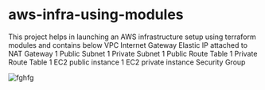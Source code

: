 # aws-infra-using-modules
This project helps in launching an AWS infrastructure setup using terraform modules and contains below
VPC
Internet Gateway
Elastic IP attached to NAT Gateway
1 Public Subnet
1 Private Subnet
1 Public Route Table
1 Private Route Table
1 EC2 public instance
1 EC2 private instance
Security Group

![fghfg](https://user-images.githubusercontent.com/84518773/154056830-8aef4647-e1ee-475b-9946-500e9c8807a0.png)
